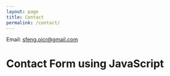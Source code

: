 ```yaml
---
layout: page
title: Contact
permalink: /contact/
---
```


Email: sfeng.oicr@gmail.com

<html>
<head>
<title>Contact Form using JavaScript</title> <!-- Include CSS file here -->
<link href="css/form.css" rel="stylesheet">
</head>
<body>
<div id="main">
<h1>Contact Form using JavaScript</h1>
<div id="form_sample"></div> <!-- Include JS file here -->
<script src="js/form.js"></script>
</div>
</body>
</html>
